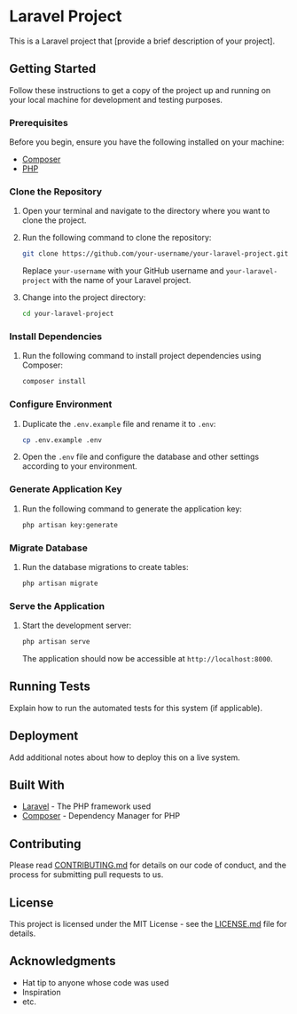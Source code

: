 # Laravel Project

This is a Laravel project that [provide a brief description of your project].

## Getting Started

Follow these instructions to get a copy of the project up and running on your local machine for development and testing purposes.

### Prerequisites

Before you begin, ensure you have the following installed on your machine:

- [Composer](https://getcomposer.org/)
- [PHP](https://www.php.net/)

### Clone the Repository

1. Open your terminal and navigate to the directory where you want to clone the project.

2. Run the following command to clone the repository:

    ```bash
    git clone https://github.com/your-username/your-laravel-project.git
    ```

   Replace `your-username` with your GitHub username and `your-laravel-project` with the name of your Laravel project.

3. Change into the project directory:

    ```bash
    cd your-laravel-project
    ```

### Install Dependencies

1. Run the following command to install project dependencies using Composer:

    ```bash
    composer install
    ```

### Configure Environment

1. Duplicate the `.env.example` file and rename it to `.env`:

    ```bash
    cp .env.example .env
    ```

2. Open the `.env` file and configure the database and other settings according to your environment.

### Generate Application Key

1. Run the following command to generate the application key:

    ```bash
    php artisan key:generate
    ```

### Migrate Database

1. Run the database migrations to create tables:

    ```bash
    php artisan migrate
    ```

### Serve the Application

1. Start the development server:

    ```bash
    php artisan serve
    ```

   The application should now be accessible at `http://localhost:8000`.

## Running Tests

Explain how to run the automated tests for this system (if applicable).

## Deployment

Add additional notes about how to deploy this on a live system.

## Built With

- [Laravel](https://laravel.com/) - The PHP framework used
- [Composer](https://getcomposer.org/) - Dependency Manager for PHP

## Contributing

Please read [CONTRIBUTING.md](CONTRIBUTING.md) for details on our code of conduct, and the process for submitting pull requests to us.

## License

This project is licensed under the MIT License - see the [LICENSE.md](LICENSE.md) file for details.

## Acknowledgments

- Hat tip to anyone whose code was used
- Inspiration
- etc.

